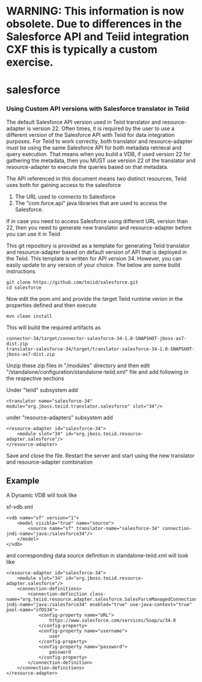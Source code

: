 # WARNING: This information is now obsolete.  Due to differences in the Salesforce API and Teiid integration CXF this is typically a custom exercise.

# salesforce
### Using Custom API versions with Salesforce translator in Teiid

The default Salesforce API version used in Teiid translator and resource-adapter is version 22.
Often times, it is required by the user to use a different version of the Salesforce API with Teiid for data 
integration purposes. For Teiid to work correctly, both translator and resource-adapter must be using 
the same Salesforce API for both metadata retrieval and query execution. That means when you build a VDB, if used
version 22 for gathering the metadata, then you MUST use version 22 of the translator and resource-adapter to
execute the queries based on that metadata.

The API referenced in this document means two distinct resources, Teiid uses both for gaining access to the salesforce
 1. The URL used to connecto to Salesforce
 2. The "com.force.api" java libraries that are used to access the Salesforce.

If in case you need to access Salesforce using different URL version than 22, then you need to generate new translator and resource-adapter before you can use it in Teiid

This git repository is provided as a template for generating Teiid translator and resource-adapter based on 
default version of API that is deployed in the Teiid. This template is written for API version 34. However, you can easily update to any version of your choice. The below are some build instructions
 
```
git clone https://github.com/teiid/salesforce.git
cd salesforce
```
Now edit the pom.xml and provide the target Teiid runtime verion in the properties defined and then execute
 
```
mvn clean install
```
This will build the required artifacts as 

```
connector-34/target/connector-salesforce-34-1.0-SNAPSHOT-jboss-as7-dist.zip
translator-salesforce-34/target/translator-salesforce-34-1.0-SNAPSHOT-jboss-as7-dist.zip
````

Unzip these zip files in "<jboss-eap>/modules" directory and then edit "<jboss-eap>/standalone/configuration/standalone-teiid.xml" file
and add following in the respective sections 

Under "teiid" subsystem add
```
<translator name="salesforce-34" module="org.jboss.teiid.translator.salesforce" slot="34"/>
```

under "resource-adapters" subsystem add

```
<resource-adapter id="salesforce-34">
    <module slot="34" id="org.jboss.teiid.resource-adapter.salesforce"/>
</resource-adapter>
```

Save and close the file. Restart the server and start using the new translator and resource-adapter combination

## Example
A Dynamic VDB will look like

sf-vdb.xml
```
<vdb name="sf" version="1">
    <model visible="true" name="source">
        <source name="sf" translator-name="salesforce-34" connection-jndi-name="java:/salesforce34"/>    
    </model>
</vdb>
```

and corresponding data source definition in standalone-teiid.xml will look like

```
<resource-adapter id="salesforce-34">
    <module slot="34" id="org.jboss.teiid.resource-adapter.salesforce"/>
    <connection-definitions>
        <connection-definition class-name="org.teiid.resource.adapter.salesforce.SalesForceManagedConnectionFactory" jndi-name="java:/salesforce34" enabled="true" use-java-context="true" pool-name="sfDS34">
            <config-property name="URL">
                https://www.salesforce.com/services/Soap/u/34.0
            </config-property>
            <config-property name="username">
                user
            </config-property>
            <config-property name="password">
                password
            </config-property>
        </connection-definition>
    </connection-definitions>
</resource-adapter>
```
